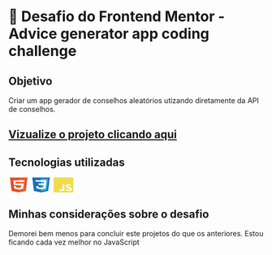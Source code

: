 # 📄 Desafio do Frontend Mentor - Advice generator app coding challenge

## Objetivo

Criar um app gerador de conselhos aleatórios utizando diretamente da API de conselhos.

## [Vizualize o projeto clicando aqui](https://yudiyamada.github.io/advice-generator-app-coding-challenge/) ##

## Tecnologias utilizadas

<img align="center" alt="HTML" height="30" width="40" src="https://raw.githubusercontent.com/devicons/devicon/master/icons/html5/html5-original.svg"> <img align="center" alt="CSS" height="30" width="40" src="https://raw.githubusercontent.com/devicons/devicon/master/icons/css3/css3-original.svg"> <img align="center" alt="Js" height="30" width="40" src="https://raw.githubusercontent.com/devicons/devicon/master/icons/javascript/javascript-plain.svg">

## Minhas considerações sobre o desafio

Demorei bem menos para concluir este projetos do que os anteriores. Estou ficando cada vez melhor no JavaScript 